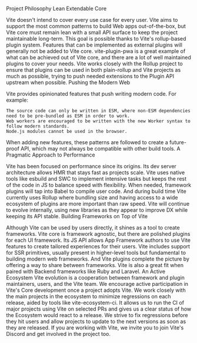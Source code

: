 Project Philosophy
Lean Extendable Core

Vite doesn't intend to cover every use case for every user. Vite aims to support the most common patterns to build Web apps out-of-the-box, but Vite core must remain lean with a small API surface to keep the project maintainable long-term. This goal is possible thanks to Vite's rollup-based plugin system. Features that can be implemented as external plugins will generally not be added to Vite core. vite-plugin-pwa is a great example of what can be achieved out of Vite core, and there are a lot of well maintained plugins to cover your needs. Vite works closely with the Rollup project to ensure that plugins can be used in both plain-rollup and Vite projects as much as possible, trying to push needed extensions to the Plugin API upstream when possible.
Pushing the Modern Web

Vite provides opinionated features that push writing modern code. For example:

    The source code can only be written in ESM, where non-ESM dependencies need to be pre-bundled as ESM in order to work.
    Web workers are encouraged to be written with the new Worker syntax to follow modern standards.
    Node.js modules cannot be used in the browser.

When adding new features, these patterns are followed to create a future-proof API, which may not always be compatible with other build tools.
A Pragmatic Approach to Performance

Vite has been focused on performance since its origins. Its dev server architecture allows HMR that stays fast as projects scale. Vite uses native tools like esbuild and SWC to implement intensive tasks but keeps the rest of the code in JS to balance speed with flexibility. When needed, framework plugins will tap into Babel to compile user code. And during build time Vite currently uses Rollup where bundling size and having access to a wide ecosystem of plugins are more important than raw speed. Vite will continue to evolve internally, using new libraries as they appear to improve DX while keeping its API stable.
Building Frameworks on Top of Vite

Although Vite can be used by users directly, it shines as a tool to create frameworks. Vite core is framework agnostic, but there are polished plugins for each UI framework. Its JS API allows App Framework authors to use Vite features to create tailored experiences for their users. Vite includes support for SSR primitives, usually present in higher-level tools but fundamental to building modern web frameworks. And Vite plugins complete the picture by offering a way to share between frameworks. Vite is also a great fit when paired with Backend frameworks like Ruby and Laravel.
An Active Ecosystem
Vite evolution is a cooperation between framework and plugin maintainers, users, and the Vite team. We encourage active participation in Vite's Core development once a project adopts Vite. We work closely with the main projects in the ecosystem to minimize regressions on each release, aided by tools like vite-ecosystem-ci. It allows us to run the CI of major projects using Vite on selected PRs and gives us a clear status of how the Ecosystem would react to a release. We strive to fix regressions before they hit users and allow projects to update to the next versions as soon as they are released. If you are working with Vite, we invite you to join Vite's Discord and get involved in the project too.